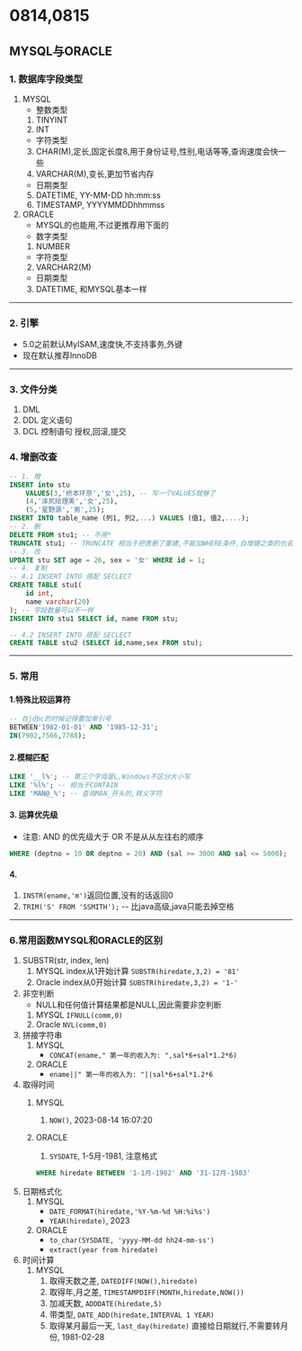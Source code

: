 # 0814,0815
## MYSQL与ORACLE
### 1. 数据库字段类型
1. MYSQL
    - 整数类型
    1. TINYINT
    2. INT
    - 字符类型
    3. CHAR(M),定长,固定长度8,用于身份证号,性别,电话等等,查询速度会快一些
    4. VARCHAR(M),变长,更加节省内存
    - 日期类型
    5. DATETIME, YY-MM-DD hh:mm:ss
    6. TIMESTAMP, YYYYMMDDhhmmss
2. ORACLE
    * MYSQL的也能用,不过更推荐用下面的
    - 数字类型
    1. NUMBER
    - 字符类型
    2. VARCHAR2(M)
    - 日期类型
    3. DATETIME, 和MYSQL基本一样
----
### 2. 引擎
- 5.0之前默认MyISAM,速度快,不支持事务,外键
- 现在默认推荐InnoDB
----
### 3. 文件分类
1. DML
2. DDL 定义语句
3. DCL 控制语句 授权,回滚,提交
### 4. 增删改查
```sql
-- 1. 增
INSERT into stu 
	VALUES(3,'桥本环奈','女',25), -- 写一个VALUES就够了
	(4,'泽尻绘理美','女',25),
	(5,'星野源','男',25);
INSERT INTO table_name (列1, 列2,...) VALUES (值1, 值2,....);
-- 2. 删
DELETE FROM stu1; -- 不用*
TRUNCATE stu1; -- TRUNCATE 相当于把表删了重建,不能加WHERE条件,自增键之类的也会重置
-- 3. 改
UPDATE stu SET age = 26, sex = '女' WHERE id = 1;
-- 4. 复制
-- 4.1 INSERT INTO 搭配 SECLECT
CREATE TABLE stu1(
	id int,
	name varchar(20)
); -- 字段数量可以不一样
INSERT INTO stu1 SELECT id, name FROM stu;

-- 4.2 INSERT INTO 搭配 SECLECT
CREATE TABLE stu2 (SELECT id,name,sex FROM stu);
```
----
### 5. 常用
#### 1.特殊比较运算符
```sql
-- 在jdbc的时候记得要加单引号
BETWEEN'1982-01-01' AND '1985-12-31';
IN(7902,7566,7788);
```
#### 2.模糊匹配
```sql
LIKE '__l%'; -- 第三个字母是L,Windows不区分大小写
LIKE '%l%'; -- 相当于CONTAIN
LIKE 'MAN@_%'; -- 查询MAN_开头的,转义字符
```
#### 3. 运算优先级
- 注意: AND 的优先级大于 OR 不是从从左往右的顺序
```sql
WHERE (deptno = 10 OR deptno = 20) AND (sal >= 3000 AND sal <= 5000);
```
#### 4.
1. `INSTR(ename,'m')`返回位置,没有的话返回0
2. `TRIM('S' FROM 'SSMITH');` -- 比java高级,java只能去掉空格
----
### 6.常用函数MYSQL和ORACLE的区别
1. SUBSTR(str, index, len)
    1. MYSQL index从1开始计算 `SUBSTR(hiredate,3,2) = '81'`
    2. Oracle index从0开始计算 `SUBSTR(hiredate,3,2) = '1-'`
2. 非空判断
    - NULL和任何值计算结果都是NULL,因此需要非空判断
    1. MYSQL `IFNULL(comm,0)`
    2. Oracle `NVL(comm,0)`
3. 拼接字符串
    1. MYSQL 
        - `CONCAT(ename," 第一年的收入为: ",sal*6+sal*1.2*6)`
    2. ORACLE 
        - `ename||" 第一年的收入为: "||sal*6+sal*1.2*6`
4. 取得时间
    1. MYSQL 
        1. `NOW()`, 2023-08-14 16:07:20

    2. ORACLE 
        1. `SYSDATE`, 1-5月-1981, 注意格式
        ```sql
        WHERE hiredate BETWEEN '1-1月-1982' AND '31-12月-1983'
        ```
5. 日期格式化
    1. MYSQL
        - `DATE_FORMAT(hiredate,'%Y-%m-%d %H:%i%s')`
        - `YEAR(hiredate)`, 2023
    2. ORACLE
        - `to_char(SYSDATE, 'yyyy-MM-dd hh24-mm-ss')`
        - `extract(year from hiredate)`
5. 时间计算
    1. MYSQL
        1. 取得天数之差, `DATEDIFF(NOW(),hiredate)`
        2. 取得年,月之差, `TIMESTAMPDIFF(MONTH,hiredate,NOW())`
        3. 加减天数, `ADDDATE(hiredate,5)`
        4. 带类型, `DATE_ADD(hiredate,INTERVAL 1 YEAR)`
        5. 取得某月最后一天, `last_day(hiredate)` 直接给日期就行,不需要转月份, 1981-02-28
    